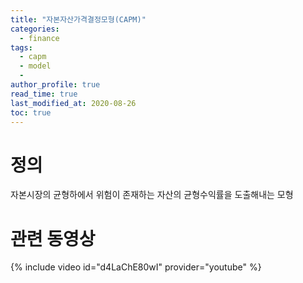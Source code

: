 ```yaml
---
title: "자본자산가격결정모형(CAPM)"
categories:
  - finance
tags:
  - capm
  - model
  -
author_profile: true
read_time: true
last_modified_at: 2020-08-26
toc: true
---
```


# 정의

자본시장의 균형하에서 위험이 존재하는 자산의 균형수익률을 도출해내는 모형

# 관련 동영상
{% include video id="d4LaChE80wI" provider="youtube" %}

